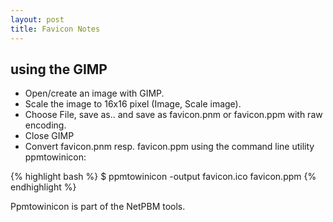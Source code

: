 ```yaml
---
layout: post
title: Favicon Notes
---
```


## using the GIMP

* Open/create an image with GIMP.
* Scale the image to 16x16 pixel (Image, Scale image).
* Choose File, save as.. and save as favicon.pnm or favicon.ppm with raw encoding.
* Close GIMP
* Convert favicon.pnm resp. favicon.ppm using the command line utility ppmtowinicon:

{% highlight bash %}
$ ppmtowinicon -output favicon.ico favicon.ppm
{% endhighlight %}

Ppmtowinicon is part of the NetPBM tools.

